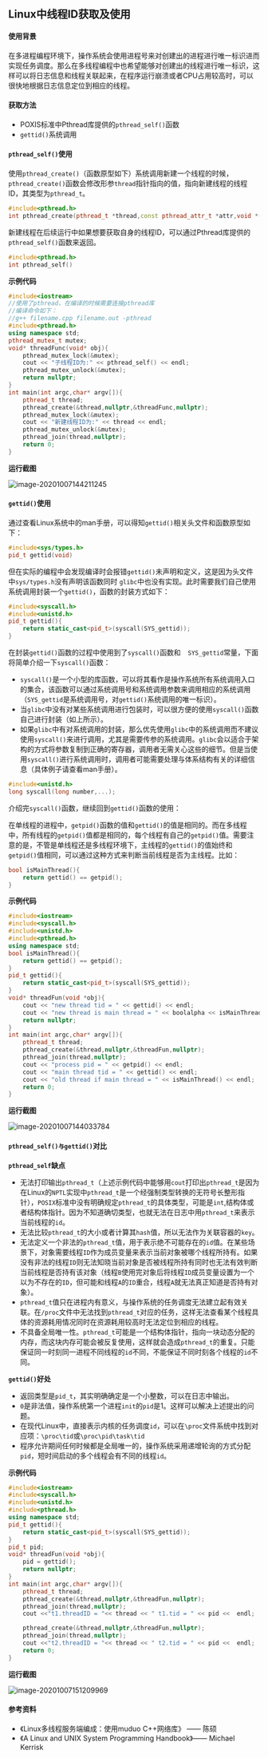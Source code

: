 ## Linux中线程ID获取及使用

#### 使用背景

在多进程编程环境下，操作系统会使用进程号来对创建出的进程进行唯一标识进而实现任务调度。那么在多线程编程中也希望能够对创建出的线程进行唯一标识，这样可以将日志信息和线程关联起来，在程序运行崩溃或者CPU占用较高时，可以很快地根据日志信息定位到相应的线程。

#### 获取方法

- POXIS标准中Pthread库提供的`pthread_self()`函数
- `gettid()`系统调用

#### `pthread_self()`使用

使用`pthread_create()`（函数原型如下）系统调用新建一个线程的时候，`pthread_create()`函数会修改形参`thread`指针指向的值，指向新建线程的线程ID，其类型为`pthread_t`。

```c++
#include<pthread.h>
int pthread_create(pthread_t *thread,const pthread_attr_t *attr,void *(*start)(void *),void *arg);
```

新建线程在后续运行中如果想要获取自身的线程ID，可以通过Pthread库提供的`pthread_self()`函数来返回。

```c++
#include<pthread.h>
int pthread_self()
```

**示例代码**

```c++
#include<iostream>
//使用了pthread，在编译的时候需要连接pthread库
//编译命令如下：
//g++ filename.cpp filename.out -pthread
#include<pthread.h>
using namespace std;
pthread_mutex_t mutex;
void* threadFunc(void* obj){
    pthread_mutex_lock(&mutex);
    cout << "子线程ID为:" << pthread_self() << endl;
    pthread_mutex_unlock(&mutex);
    return nullptr;
}
int main(int argc,char* argv[]){
    pthread_t thread;
    pthread_create(&thread,nullptr,&threadFunc,nullptr);
    pthread_mutex_lock(&mutex);
    cout << "新建线程ID为:" << thread << endl;
    pthread_mutex_unlock(&mutex);
    pthread_join(thread,nullptr);
    return 0;
}
```
**运行截图**

 ![image-20201007144211245](.assets/image-20201007144211245.png)

#### `gettid()`使用

通过查看Linux系统中的man手册，可以得知`gettid()`相关头文件和函数原型如下：

```c++
#include<sys/types.h>
pid_t gettid(void)
```

但在实际的编程中会发现编译时会报错`gettid()`未声明和定义，这是因为头文件中`sys/types.h`没有声明该函数同时 `glibc`中也没有实现。此时需要我们自己使用系统调用封装一个`gettid()`，函数的封装方式如下：

```c++
#include<syscall.h>
#include<unistd.h>
pid_t gettid(){
    return static_cast<pid_t>(syscall(SYS_gettid));
}
```

在封装`gettid()`函数的过程中使用到了`syscall()`函数和`	SYS_gettid`常量，下面将简单介绍一下`syscall()`函数：

- `syscall()`是一个小型的库函数，可以将其看作是操作系统所有系统调用入口的集合，该函数可以通过系统调用号和系统调用参数来调用相应的系统调用（`SYS_gettid`是系统调用号，对`gettid()`系统调用的唯一标识）。
- 当`glibc`中没有对某些系统调用进行包装时，可以很方便的使用`syscall()`函数自己进行封装（如上所示）。
- 如果`glibc`中有对系统调用的封装，那么优先使用`glibc`中的系统调用而不建议使用`syscall()`来进行调用，尤其是需要传参的系统调用。`glibc`会以适合于架构的方式将参数复制到正确的寄存器，调用者无需关心这些的细节。但是当使用`syscall()`进行系统调用时，调用者可能需要处理与体系结构有关的详细信息（具体例子请查看man手册）。

```c++
#include<unistd.h>
long syscall(long number,...);
```

介绍完`syscall()`函数，继续回到`gettid()`函数的使用：

在单线程的进程中，`getpid()`函数的值和`gettid()`的值是相同的。而在多线程中，所有线程的`getpid()`值都是相同的，每个线程有自己的`getpid()`值。需要注意的是，不管是单线程还是多线程环境下，主线程的`gettid()`的值始终和`getpid()`值相同，可以通过这种方式来判断当前线程是否为主线程。比如：

```c++
bool isMainThread(){
	return gettid() == getpid();
}
```

**示例代码**

```c++
#include<iostream>
#include<syscall.h>
#include<unistd.h>
#include<pthread.h>
using namespace std;
bool isMainThread(){
	return gettid() == getpid();
}
pid_t gettid(){
    return static_cast<pid_t>(syscall(SYS_gettid));
}
void* threadFun(void *obj){
    cout << "new thread tid = " << gettid() << endl;
    cout << "new thread is main thread = " << boolalpha << isMainThread() << endl;
    return nullptr;
}
int main(int argc,char* argv[]){
    pthread_t thread;
    pthread_create(&thread,nullptr,&threadFun,nullptr);
    pthread_join(thread,nullptr);
    cout << "process pid = " << getpid() << endl;
    cout << "main thread tid = " << gettid() << endl;
    cout << "old thread if main thread = " << isMainThread() << endl;
    return 0;
}
```

**运行截图**

 ![image-20201007144033784](.assets/image-20201007144033784.png)

#### `pthread_self()与gettid()`对比

**`pthread_self`缺点**

- 无法打印输出`pthread_t`（上述示例代码中能够用`cout`打印出`pthread_t`是因为在Linux的`NPTL`实现中`pthread_t`是一个经强制类型转换的无符号长整形指针），`POSIX`标准中没有明确规定`pthread_t`的具体类型，可能是`int`,结构体或者结构体指针。因为不知道确切类型，也就无法在日志中用`pthread_t`来表示当前线程的`id`。
- 无法比较`pthread_t`的大小或者计算其`hash`值，所以无法作为关联容器的`key`。
- 无法定义一个非法的`pthread_t`值，用于表示绝不可能存在的`id`值。在某些场景下，对象需要线程`ID`作为成员变量来表示当前对象被哪个线程所持有。如果没有非法的线程`ID`则无法知晓当前对象是否被线程所持有同时也无法有效判断当前线程是否持有该对象（线程`B`使用完对象后将线程`ID`成员变量设置为一个以为不存在的`ID`，但可能和线程`A`的`ID`重合，线程`A`就无法真正知道是否持有对象）。
- `pthread_t`值只在进程内有意义，与操作系统的任务调度无法建立起有效关联。在`/proc`文件中无法找到`pthread_t`对应的任务，这样无法查看某个线程具体的资源耗用情况同时在资源耗用较高时无法定位到相应的线程。
- 不具备全局唯一性。`pthread_t`可能是一个结构体指针，指向一块动态分配的内存，而这块内存可能会被反复使用，这样就会造成`pthread_t`的重复。只能保证同一时刻同一进程不同线程的`id`不同，不能保证不同时刻各个线程的`id`不同。

**`gettid()`好处**

- 返回类型是`pid_t`，其实明确确定是一个小整数，可以在日志中输出。
- `0`是非法值，操作系统第一个进程`init`的`pid`是1。这样可以解决上述提出的问题。
- 在现代Linux中，直接表示内核的任务调度`id`，可以在`\proc`文件系统中找到对应项：`\proc\tid`或`\proc\pid\task\tid`
- 程序允许期间任何时候都是全局唯一的，操作系统采用递增轮询的方式分配`pid`，短时间启动的多个线程会有不同的线程`id`。

**示例代码**

```c++
#include<iostream>
#include<syscall.h>
#include<unistd.h>
#include<pthread.h>
using namespace std;
pid_t gettid(){
    return static_cast<pid_t>(syscall(SYS_gettid));
}
pid_t pid;
void* threadFun(void *obj){
    pid = gettid();
    return nullptr;
}
int main(int argc,char* argv[]){
    pthread_t thread;
    pthread_create(&thread,nullptr,&threadFun,nullptr);
    pthread_join(thread,nullptr);
    cout <<"t1.threadID = "<< thread << " t1.tid = " << pid <<  endl;

    pthread_create(&thread,nullptr,&threadFun,nullptr);
    pthread_join(thread,nullptr);
    cout <<"t2.threadID = "<< thread << " t2.tid = " << pid <<  endl;
    return 0;
}
```

**运行截图**

 ![image-20201007151209969](.assets/image-20201007151209969.png)

#### 参考资料

- 《Linux多线程服务端编成：使用muduo C++网络库》 —— 陈硕
- 《A Linux and UNIX System Programming Handbook》—— Michael Kerrisk